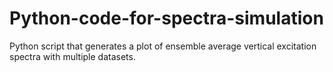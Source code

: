 # Python-code-for-spectra-simulation
Python script that generates a plot of ensemble average vertical excitation spectra with multiple datasets. 
